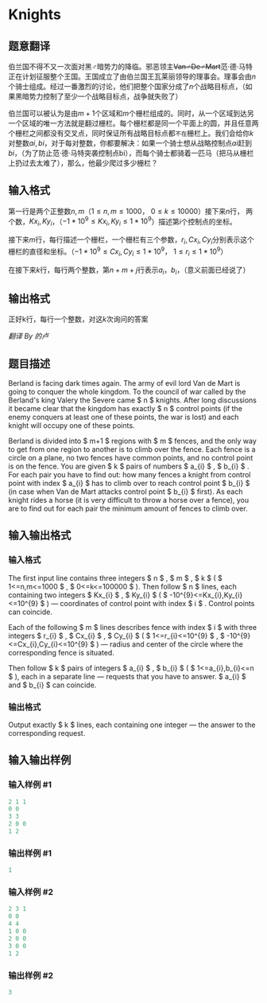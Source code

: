 # Knights

## 题意翻译

伯兰国不得不又一次面对黑♂暗势力的降临。邪恶领主~~Van♂De♂Mart~~范·德·马特正在计划征服整个王国。王国成立了由伯兰国王瓦莱丽领导的理事会。理事会由$n$个骑士组成。经过一番激烈的讨论，他们把整个国家分成了$n$个战略目标点，（如果黑暗势力控制了至少一个战略目标点，战争就失败了）

伯兰国可以被认为是由$m+1$个区域和$m$个栅栏组成的。同时，从一个区域到达另一个区域的唯一方法就是翻过栅栏。每个栅栏都是同一个平面上的圆，并且任意两个栅栏之间都没有交叉点，同时保证所有战略目标点都`不在`栅栏上。我们会给你$k$对整数$ai, bi$，对于每对整数，你都要解决：如果一个骑士想从战略控制点$ai$赶到$bi$，（为了防止范·德·马特突袭控制点bi），而每个骑士都骑着一匹马（把马从栅栏上扔过去太难了），那么，他最少爬过多少栅栏？

## 输入格式

第一行是两个正整数$n,m$（$1 ≤ n,m ≤ 1000$， $0 ≤ k ≤ 10000$）接下来$n$行， 两个数，$Kx_i, Ky_i$，（$-1 * 10^9 ≤ Kx_i, Ky_i ≤ 1 * 10^9$）描述第$i$个控制点的坐标。

接下来$m$行，每行描述一个栅栏，一个栅栏有三个参数，$r_i, Cx_i, Cy_i$分别表示这个栅栏的直径和坐标。（$-1 * 10^9 ≤ Cx_i, Cy_i ≤ 1 * 10^9$， $1 ≤ r_i ≤ 1 * 10^9$）

在接下来$k$行，每行两个整数，第$n+m+j$行表示$a_i$，$b_i$，（意义前面已经说了）

## 输出格式

正好k行，每行一个整数，对这$k$次询问的答案

_翻译 By 的卢_

## 题目描述

Berland is facing dark times again. The army of evil lord Van de Mart is going to conquer the whole kingdom. To the council of war called by the Berland's king Valery the Severe came $ n $ knights. After long discussions it became clear that the kingdom has exactly $ n $ control points (if the enemy conquers at least one of these points, the war is lost) and each knight will occupy one of these points.

Berland is divided into $ m+1 $ regions with $ m $ fences, and the only way to get from one region to another is to climb over the fence. Each fence is a circle on a plane, no two fences have common points, and no control point is on the fence. You are given $ k $ pairs of numbers $ a_{i} $ , $ b_{i} $ . For each pair you have to find out: how many fences a knight from control point with index $ a_{i} $ has to climb over to reach control point $ b_{i} $ (in case when Van de Mart attacks control point $ b_{i} $ first). As each knight rides a horse (it is very difficult to throw a horse over a fence), you are to find out for each pair the minimum amount of fences to climb over.

## 输入输出格式

### 输入格式

The first input line contains three integers $ n $ , $ m $ , $ k $ ( $ 1<=n,m<=1000 $ , $ 0<=k<=100000 $ ). Then follow $ n $ lines, each containing two integers $ Kx_{i} $ , $ Ky_{i} $ ( $ -10^{9}<=Kx_{i},Ky_{i}<=10^{9} $ ) — coordinates of control point with index $ i $ . Control points can coincide.

Each of the following $ m $ lines describes fence with index $ i $ with three integers $ r_{i} $ , $ Cx_{i} $ , $ Cy_{i} $ ( $ 1<=r_{i}<=10^{9} $ , $ -10^{9}<=Cx_{i},Cy_{i}<=10^{9} $ ) — radius and center of the circle where the corresponding fence is situated.

Then follow $ k $ pairs of integers $ a_{i} $ , $ b_{i} $ ( $ 1<=a_{i},b_{i}<=n $ ), each in a separate line — requests that you have to answer. $ a_{i} $ and $ b_{i} $ can coincide.

### 输出格式

Output exactly $ k $ lines, each containing one integer — the answer to the corresponding request.

## 输入输出样例

### 输入样例 #1

```cpp
2 1 1
0 0
3 3
2 0 0
1 2

```
### 输出样例 #1

```cpp
1

```
### 输入样例 #2

```cpp
2 3 1
0 0
4 4
1 0 0
2 0 0
3 0 0
1 2

```
### 输出样例 #2

```cpp
3

```
